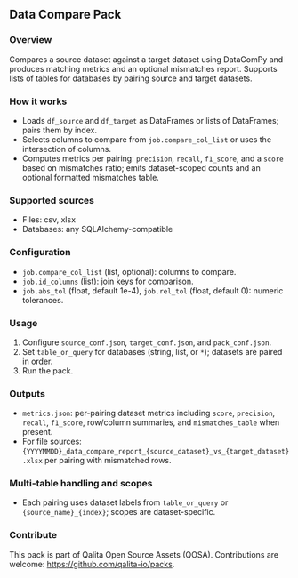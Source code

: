 ## Data Compare Pack

### Overview
Compares a source dataset against a target dataset using DataComPy and produces matching metrics and an optional mismatches report. Supports lists of tables for databases by pairing source and target datasets.

### How it works
- Loads `df_source` and `df_target` as DataFrames or lists of DataFrames; pairs them by index.
- Selects columns to compare from `job.compare_col_list` or uses the intersection of columns.
- Computes metrics per pairing: `precision`, `recall`, `f1_score`, and a `score` based on mismatches ratio; emits dataset-scoped counts and an optional formatted mismatches table.

### Supported sources
- Files: csv, xlsx
- Databases: any SQLAlchemy-compatible

### Configuration
- `job.compare_col_list` (list, optional): columns to compare.
- `job.id_columns` (list): join keys for comparison.
- `job.abs_tol` (float, default 1e-4), `job.rel_tol` (float, default 0): numeric tolerances.

### Usage
1) Configure `source_conf.json`, `target_conf.json`, and `pack_conf.json`.
2) Set `table_or_query` for databases (string, list, or `*`); datasets are paired in order.
3) Run the pack.

### Outputs
- `metrics.json`: per-pairing dataset metrics including `score`, `precision`, `recall`, `f1_score`, row/column summaries, and `mismatches_table` when present.
- For file sources: `{YYYYMMDD}_data_compare_report_{source_dataset}_vs_{target_dataset}.xlsx` per pairing with mismatched rows.

### Multi-table handling and scopes
- Each pairing uses dataset labels from `table_or_query` or `{source_name}_{index}`; scopes are dataset-specific.

### Contribute
This pack is part of Qalita Open Source Assets (QOSA). Contributions are welcome: https://github.com/qalita-io/packs.

